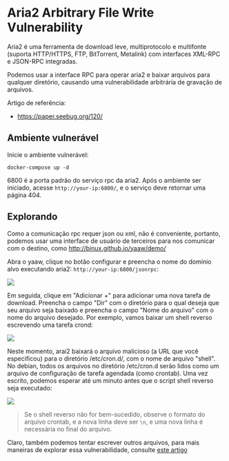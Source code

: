 # Aria2 Arbitrary File Write Vulnerability

Aria2 é uma ferramenta de download leve, multiprotocolo e multifonte (suporta HTTP/HTTPS, FTP, BitTorrent, Metalink) com interfaces XML-RPC e JSON-RPC integradas.

Podemos usar a interface RPC para operar aria2 e baixar arquivos para qualquer diretório, causando uma vulnerabilidade arbitrária de gravação de arquivos.

Artigo de referência:

- https://paper.seebug.org/120/

## Ambiente vulnerável

Inicie o ambiente vulnerável:

```
docker-compose up -d
```

6800 é a porta padrão do serviço rpc da aria2. Após o ambiente ser iniciado, acesse `http://your-ip:6800/`, e o serviço deve retornar uma página 404.

## Explorando

Como a comunicação rpc requer json ou xml, não é conveniente, portanto, podemos usar uma interface de usuário de terceiros para nos comunicar com o destino, como http://binux.github.io/yaaw/demo/

Abra o yaaw, clique no botão configurar e preencha o nome do domínio alvo executando aria2: `http://your-ip:6800/jsonrpc`:

![](1.png)

Em seguida, clique em "Adicionar +" para adicionar uma nova tarefa de download. Preencha o campo "Dir" com o diretório para o qual deseja que seu arquivo seja baixado e preencha o campo "Nome do arquivo" com o nome do arquivo desejado. Por exemplo, vamos baixar um shell reverso escrevendo uma tarefa crond:

![](2.png)

Neste momento, arai2 baixará o arquivo malicioso (a URL que você especificou) para o diretório /etc/cron.d/, com o nome de arquivo "shell". No debian, todos os arquivos no diretório /etc/cron.d serão lidos como um arquivo de configuração de tarefa agendada (como crontab). Uma vez escrito, podemos esperar até um minuto antes que o script shell reverso seja executado:

![](3.png)

> Se o shell reverso não for bem-sucedido, observe o formato do arquivo crontab, e a nova linha deve ser `\n`, e uma nova linha é necessária no final do arquivo.

Claro, também podemos tentar escrever outros arquivos, para mais maneiras de explorar essa vulnerabilidade, consulte [este artigo][1]

[1]: https://paper.seebug.org/120/
